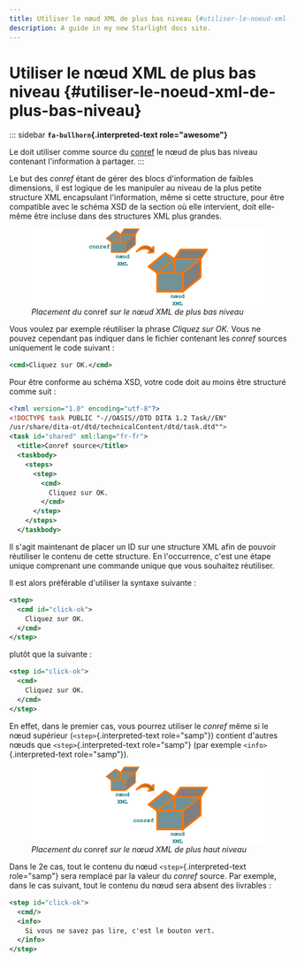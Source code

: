 ```yaml
---
title: Utiliser le nœud XML de plus bas niveau {#utiliser-le-noeud-xml-de-plus-bas-niveau}
description: A guide in my new Starlight docs site.
---
```

# Utiliser le nœud XML de plus bas niveau {#utiliser-le-noeud-xml-de-plus-bas-niveau}

::: sidebar
**`fa-bullhorn`{.interpreted-text role="awesome"}**

Le doit utiliser comme source du [conref]() le nœud de plus bas niveau
contenant l\'information à partager.
:::

Le but des *conref* étant de gérer des blocs d\'information de faibles
dimensions, il est logique de les manipuler au niveau de la plus petite
structure XML encapsulant l\'information, même si cette structure, pour
être compatible avec le schéma XSD de la section où elle intervient,
doit elle-même être incluse dans des structures XML plus grandes.

<figure>
<img src="graphics/conref-bas-niveau.svg"
alt="graphics/conref-bas-niveau.svg" />
<figcaption><em>Placement du</em> conref <em>sur le nœud XML de plus bas
niveau</em></figcaption>
</figure>

Vous voulez par exemple réutiliser la phrase *Cliquez sur OK.* Vous ne
pouvez cependant pas indiquer dans le fichier contenant les *conref*
sources uniquement le code suivant :

``` xml
<cmd>Cliquez sur OK.</cmd>
```

Pour être conforme au schéma XSD, votre code doit au moins être
structuré comme suit :

``` xml
<?xml version="1.0" encoding="utf-8"?>
<!DOCTYPE task PUBLIC "-//OASIS//DTD DITA 1.2 Task//EN"
/usr/share/dita-ot/dtd/technicalContent/dtd/task.dtd"">
<task id="shared" xml:lang="fr-fr">
  <title>Conref source</title>
  <taskbody>
    <steps>
      <step>
        <cmd>
          Cliquez sur OK.
        </cmd>
      </step>
    </steps>
  </taskbody>
```

Il s\'agit maintenant de placer un ID sur une structure XML afin de
pouvoir réutiliser le contenu de cette structure. En l\'occurrence,
c\'est une étape unique comprenant une commande unique que vous
souhaitez réutiliser.

Il est alors préférable d\'utiliser la syntaxe suivante :

``` xml
<step>
  <cmd id="click-ok">
    Cliquez sur OK.
  </cmd>
</step>
```

plutôt que la suivante :

``` xml
<step id="click-ok">
  <cmd>
    Cliquez sur OK.
  </cmd>
</step>
```

En effet, dans le premier cas, vous pourrez utiliser le *conref* même si
le nœud supérieur (`<step>`{.interpreted-text role="samp"}) contient
d\'autres nœuds que `<step>`{.interpreted-text role="samp"} (par exemple
`<info>`{.interpreted-text role="samp"}).

<figure>
<img src="graphics/conref-haut-niveau.svg"
alt="graphics/conref-haut-niveau.svg" />
<figcaption><em>Placement du</em> conref <em>sur le nœud XML de plus
haut niveau</em></figcaption>
</figure>

Dans le 2e cas, tout le contenu du nœud `<step>`{.interpreted-text
role="samp"} sera remplacé par la valeur du *conref* source. Par
exemple, dans le cas suivant, tout le contenu du nœud sera absent des
livrables :

``` xml
<step id="click-ok">
  <cmd/>
  <info>
    Si vous ne savez pas lire, c'est le bouton vert.
  </info>
</step>
```
